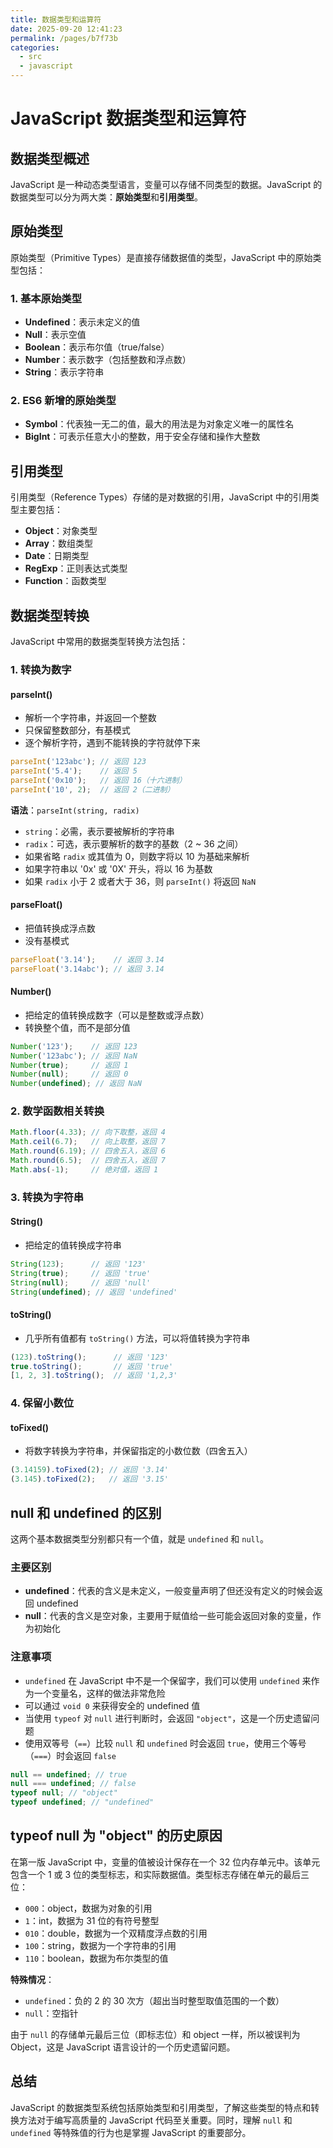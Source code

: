 ```yaml
---
title: 数据类型和运算符
date: 2025-09-20 12:41:23
permalink: /pages/b7f73b
categories:
  - src
  - javascript
---
```

# JavaScript 数据类型和运算符

## 数据类型概述

JavaScript 是一种动态类型语言，变量可以存储不同类型的数据。JavaScript 的数据类型可以分为两大类：**原始类型**和**引用类型**。

## 原始类型

原始类型（Primitive Types）是直接存储数据值的类型，JavaScript 中的原始类型包括：

### 1. 基本原始类型

- **Undefined**：表示未定义的值
- **Null**：表示空值
- **Boolean**：表示布尔值（true/false）
- **Number**：表示数字（包括整数和浮点数）
- **String**：表示字符串

### 2. ES6 新增的原始类型

- **Symbol**：代表独一无二的值，最大的用法是为对象定义唯一的属性名
- **BigInt**：可表示任意大小的整数，用于安全存储和操作大整数

## 引用类型

引用类型（Reference Types）存储的是对数据的引用，JavaScript 中的引用类型主要包括：

- **Object**：对象类型
- **Array**：数组类型
- **Date**：日期类型
- **RegExp**：正则表达式类型
- **Function**：函数类型

## 数据类型转换

JavaScript 中常用的数据类型转换方法包括：

### 1. 转换为数字

#### parseInt()

- 解析一个字符串，并返回一个整数
- 只保留整数部分，有基模式
- 逐个解析字符，遇到不能转换的字符就停下来

```javascript
parseInt('123abc'); // 返回 123
parseInt('5.4');    // 返回 5
parseInt('0x10');   // 返回 16（十六进制）
parseInt('10', 2);  // 返回 2（二进制）
```
**语法**：`parseInt(string, radix)`
- `string`：必需，表示要被解析的字符串
- `radix`：可选，表示要解析的数字的基数（2 ~ 36 之间）
- 如果省略 `radix` 或其值为 0，则数字将以 10 为基础来解析
- 如果字符串以 '0x' 或 '0X' 开头，将以 16 为基数
- 如果 `radix` 小于 2 或者大于 36，则 `parseInt()` 将返回 `NaN`

#### parseFloat()

- 把值转换成浮点数
- 没有基模式

```javascript
parseFloat('3.14');    // 返回 3.14
parseFloat('3.14abc'); // 返回 3.14
```
#### Number()

- 把给定的值转换成数字（可以是整数或浮点数）
- 转换整个值，而不是部分值

```javascript
Number('123');    // 返回 123
Number('123abc'); // 返回 NaN
Number(true);     // 返回 1
Number(null);     // 返回 0
Number(undefined); // 返回 NaN
```
### 2. 数学函数相关转换

```javascript
Math.floor(4.33); // 向下取整，返回 4
Math.ceil(6.7);   // 向上取整，返回 7
Math.round(6.19); // 四舍五入，返回 6
Math.round(6.5);  // 四舍五入，返回 7
Math.abs(-1);     // 绝对值，返回 1
```
### 3. 转换为字符串

#### String()

- 把给定的值转换成字符串

```javascript
String(123);      // 返回 '123'
String(true);     // 返回 'true'
String(null);     // 返回 'null'
String(undefined); // 返回 'undefined'
```
#### toString()

- 几乎所有值都有 `toString()` 方法，可以将值转换为字符串

```javascript
(123).toString();      // 返回 '123'
true.toString();       // 返回 'true'
[1, 2, 3].toString();  // 返回 '1,2,3'
```
### 4. 保留小数位

#### toFixed()

- 将数字转换为字符串，并保留指定的小数位数（四舍五入）

```javascript
(3.14159).toFixed(2); // 返回 '3.14'
(3.145).toFixed(2);   // 返回 '3.15'
```
## null 和 undefined 的区别

这两个基本数据类型分别都只有一个值，就是 `undefined` 和 `null`。

### 主要区别

- **undefined**：代表的含义是未定义，一般变量声明了但还没有定义的时候会返回 undefined
- **null**：代表的含义是空对象，主要用于赋值给一些可能会返回对象的变量，作为初始化

### 注意事项

- `undefined` 在 JavaScript 中不是一个保留字，我们可以使用 `undefined` 来作为一个变量名，这样的做法非常危险
- 可以通过 `void 0` 来获得安全的 undefined 值
- 当使用 `typeof` 对 `null` 进行判断时，会返回 `"object"`，这是一个历史遗留问题
- 使用双等号（`==`）比较 `null` 和 `undefined` 时会返回 `true`，使用三个等号（`===`）时会返回 `false`

```javascript
null == undefined; // true
null === undefined; // false
typeof null; // "object"
typeof undefined; // "undefined"
```
## typeof null 为 "object" 的历史原因

在第一版 JavaScript 中，变量的值被设计保存在一个 32 位内存单元中。该单元包含一个 1 或 3 位的类型标志，和实际数据值。类型标志存储在单元的最后三位：

- `000`：object，数据为对象的引用
- `1`：int，数据为 31 位的有符号整型
- `010`：double，数据为一个双精度浮点数的引用
- `100`：string，数据为一个字符串的引用
- `110`：boolean，数据为布尔类型的值

**特殊情况**：
- `undefined`：负的 2 的 30 次方（超出当时整型取值范围的一个数）
- `null`：空指针

由于 `null` 的存储单元最后三位（即标志位）和 object 一样，所以被误判为 Object，这是 JavaScript 语言设计的一个历史遗留问题。

## 总结

JavaScript 的数据类型系统包括原始类型和引用类型，了解这些类型的特点和转换方法对于编写高质量的 JavaScript 代码至关重要。同时，理解 `null` 和 `undefined` 等特殊值的行为也是掌握 JavaScript 的重要部分。
